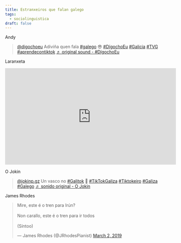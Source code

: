 ```yaml
---
title: Estranxeiros que falan galego
tags:
  - sociolinguistica
draft: false
---
```

Andy

<blockquote class="tiktok-embed" cite="https://www.tiktok.com/@digochoeu/video/7061943667380047110" data-video-id="7061943667380047110" style="max-width: 605px;min-width: 325px;" > <section> <a target="_blank" title="@digochoeu" href="https://www.tiktok.com/@digochoeu">@digochoeu</a> Adiviña quen fala <a title="galego" target="_blank" href="https://www.tiktok.com/tag/galego">#galego</a> 😎 <a title="dígochoeu" target="_blank" href="https://www.tiktok.com/tag/d%C3%ADgochoeu">#DígochoEu</a> <a title="galicia" target="_blank" href="https://www.tiktok.com/tag/galicia">#Galicia</a> <a title="tvg" target="_blank" href="https://www.tiktok.com/tag/tvg">#TVG</a> <a title="aprendecontiktok" target="_blank" href="https://www.tiktok.com/tag/aprendecontiktok">#aprendecontiktok</a> <a target="_blank" title="♬ original sound - #DígochoEu" href="https://www.tiktok.com/music/original-sound-7061943581120285445">♬ original sound - #DígochoEu</a> </section> </blockquote> <script async src="https://www.tiktok.com/embed.js"></script>

Laranxeta

<iframe width="560" height="315" src="https://www.youtube.com/embed/kTE-js-vi-c" title="YouTube video player" frameborder="0" allow="accelerometer; autoplay; clipboard-write; encrypted-media; gyroscope; picture-in-picture" allowfullscreen></iframe>

O Jokin

<blockquote class="tiktok-embed" cite="https://www.tiktok.com/@jokinp.gz/video/6911031022280854786" data-video-id="6911031022280854786" style="max-width: 605px;min-width: 325px;" > <section> <a target="_blank" title="@jokinp.gz" href="https://www.tiktok.com/@jokinp.gz">@jokinp.gz</a> Un vasco no <a title="galitok" target="_blank" href="https://www.tiktok.com/tag/galitok">#Galitok</a> 👋 <a title="tiktokgaliza" target="_blank" href="https://www.tiktok.com/tag/tiktokgaliza">#TikTokGaliza</a> <a title="tiktokeiro" target="_blank" href="https://www.tiktok.com/tag/tiktokeiro">#Tiktokeiro</a> <a title="galiza" target="_blank" href="https://www.tiktok.com/tag/galiza">#Galiza</a> <a title="galego" target="_blank" href="https://www.tiktok.com/tag/galego">#Galego</a> <a target="_blank" title="♬ sonido original - O Jokin" href="https://www.tiktok.com/music/sonido-original-6911031000336517889">♬ sonido original - O Jokin</a> </section> </blockquote> <script async src="https://www.tiktok.com/embed.js"></script>

James Rhodes

<blockquote class="twitter-tweet"><p lang="pt" dir="ltr">Mire, este é o tren para Irún?<br><br>Non carallo, este é o tren para ir todos<br><br>(Síntoo)</p>&mdash; James Rhodes (@JRhodesPianist) <a href="https://twitter.com/JRhodesPianist/status/1101881702052446209?ref_src=twsrc%5Etfw">March 2, 2019</a></blockquote> <script async src="https://platform.twitter.com/widgets.js" charset="utf-8"></script> 
<!--EndFragment-->

